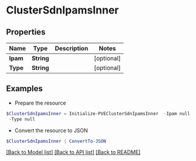 # ClusterSdnIpamsInner
## Properties

Name | Type | Description | Notes
------------ | ------------- | ------------- | -------------
**Ipam** | **String** |  | [optional] 
**Type** | **String** |  | [optional] 

## Examples

- Prepare the resource
```powershell
$ClusterSdnIpamsInner = Initialize-PVEClusterSdnIpamsInner  -Ipam null `
 -Type null
```

- Convert the resource to JSON
```powershell
$ClusterSdnIpamsInner | ConvertTo-JSON
```

[[Back to Model list]](../README.md#documentation-for-models) [[Back to API list]](../README.md#documentation-for-api-endpoints) [[Back to README]](../README.md)

